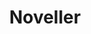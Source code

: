 ---
title: "Noveller"
summary: "Noveller is the solo project of Los Angeles-based guitarist and filmmaker Sarah Lipstate. She has performed in Rhys Chatham’s Guitar Army, and as a member of Glenn Branca’s 100 guitar ensemble. In March 2008, Lipstate joined Brooklyn art-rock outfit Parts & Labor as their guitarist. She contributed to the band’s critically-acclaimed release Receivers and completed several U.S. and European tours before leaving the band in July 2009. Noveller has toured supporting Xiu Xiu, the Jesus Lizard, Man Forever, and Emeralds. Lipstate is currently working with Carla Bozulich on an improvised duo release for No Fun Productions. In 2008, Lipstate performed as part of the Underground at the Abrons performance series at the Abrons Arts Center on the Lower East Side of Manhattan. That December, she played at the Un Son Par Là, Music of Today festival in Nîmes, France. In March 2009, she performed in the revival of Rhys Chatham and Karole Armitage’s “Drastic-Classicism” as part of the Think Punk! program at The Kitchen in NYC. Following that performance, she joined Rhys Chatham and his cast of guitar-allstars at the Metropolitan Museum of Art for a performance of his minimalist punk classic “Guitar Trio”. Along with 199 other guitar players, Lipstate performed in Chatham’s “A Crimson Grail” for 200 guitars which debuted at Lincoln Center’s Damrosch Park in August 2009. That October, the Manhattan New Music Project and the X Initiative co-presented a performance on the rooftop of the X Initiative where Lipstate debuted a new hand-painted 16mm film loop during a live set. In November, Lipstate performed with musician/choreographer Nancy Garcia in the premiere of Garcia’s program “Be The Climb” at The Kitchen, and opened several dates for the Jesus Lizard on their European and U.S. reunion tour. Lipstate debuted her improvised guitar duo with Carla Bozulich at NYC’s The Stone in February of this year. In March 2010, Noveller toured the U.S. supporting Xiu Xiu. No Fun Productions released her debut LP Paint on the Shadows in April 2009. Following the release, Lipstate performed at No Fun Fest at the Music Hall of Williamsburg in Brooklyn. The following September, the label released her full-length CD, Red Rainbows, and Lipstate performed at No Fun Fest Sweden in Stockholm. Also in 2009, she released a split LP with Aidan Baker on the Canadian label Divorce Records. Her latest release, Desert Fires, is available on CD via Lipstate’s own imprint, Saffron Recordings. Her short films screened at the SXSW film festival in both 2006 and 2007, and earned Lipstate the “Diamond in the Rough Cut” award for exceptional emerging filmmaker at Cinematexas 2006. Her short, Memory Scars, screened at the Reel Venus Film Festival at Anthology Film Archives in NYC in October 2008. She debuted a new short film, Interior Variations, at the New Museum in NYC as part of No Fun: Infinite Sound and Image in May.The film also screened at the 12th Kyoto International Student Film & Video Festival in Japan in November. Lipstate’s short film works were showcased in the Women of NY Cinema screening as part of the 2009 NY Eye + Ear Festival at the 92Y Tribeca. Interior Variations was presented as part of the ‘New York Avant Cinema Series’ at the 23rd Singapore International Film Festival in Singapore in April 2010. She has previously performed as a member of Cold Cave, Parts & Labor, One Umbrella and Sands. Lipstate received a BS in Radio-Television-Film at the University of Texas at Austin in December 2006."
slug: "noveller"
image: "noveller.jpg"
apple_music_artist_url: "https://music.apple.com/gb/artist/noveller/325642948"
wikipedia_url: "none"
---